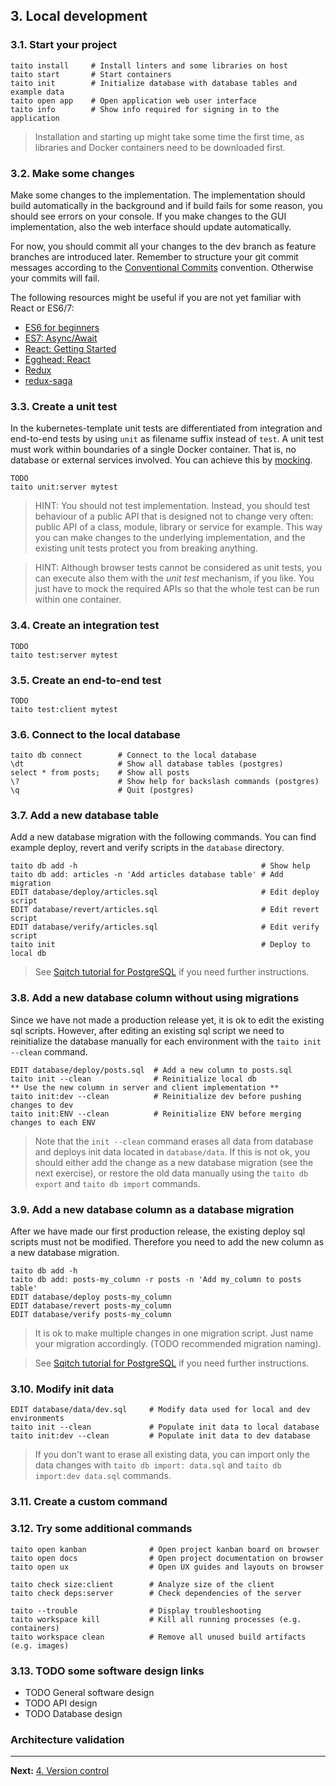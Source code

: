 ## 3. Local development

### 3.1. Start your project

```shell
taito install     # Install linters and some libraries on host
taito start       # Start containers
taito init        # Initialize database with database tables and example data
taito open app    # Open application web user interface
taito info        # Show info required for signing in to the application
```

> Installation and starting up might take some time the first time, as libraries and Docker containers need to be downloaded first.

### 3.2. Make some changes

Make some changes to the implementation. The implementation should build automatically in the background and if build fails for some reason, you should see errors on your console. If you make changes to the GUI implementation, also the web interface should update automatically.

For now, you should commit all your changes to the dev branch as feature branches are introduced later. Remember to structure your git commit messages according to the [Conventional Commits](https://github.com/TaitoUnited/kubernetes-template#commit-messages) convention. Otherwise your commits will fail.

The following resources might be useful if you are not yet familiar with React or ES6/7:

* [ES6 for beginners](https://codeburst.io/es6-tutorial-for-beginners-5f3c4e7960be)
* [ES7: Async/Await](https://codeburst.io/javascript-es-2017-learn-async-await-by-example-48acc58bad65)
* [React: Getting Started](https://reactjs.org/docs/getting-started.html)
* [Egghead: React](https://egghead.io/browse/frameworks/react)
* [Redux](https://redux.js.org/)
* [redux-saga](https://redux-saga.js.org/docs/introduction/BeginnerTutorial.html)

### 3.3. Create a unit test

In the kubernetes-template unit tests are differentiated from integration and end-to-end tests by using `unit` as filename suffix instead of `test`. A unit test must work within boundaries of a single Docker container. That is, no database or external services involved. You can achieve this by [mocking](TODO-link).

```shell
TODO
taito unit:server mytest
```

> HINT: You should not test implementation. Instead, you should test behaviour of a public API that is designed not to change very often: public API of a class, module, library or service for example. This way you can make changes to the underlying implementation, and the existing unit tests protect you from breaking anything.

> HINT: Although browser tests cannot be considered as unit tests, you can execute also them with the *unit test* mechanism, if you like. You just have to mock the required APIs so that the whole test can be run within one container.

### 3.4. Create an integration test

```shell
TODO
taito test:server mytest
```

### 3.5. Create an end-to-end test

```shell
TODO
taito test:client mytest
```

### 3.6. Connect to the local database

```shell
taito db connect        # Connect to the local database
\dt                     # Show all database tables (postgres)
select * from posts;    # Show all posts
\?                      # Show help for backslash commands (postgres)
\q                      # Quit (postgres)
```

### 3.7. Add a new database table

Add a new database migration with the following commands. You can find example deploy, revert and verify scripts in the `database` directory.

```shell
taito db add -h                                         # Show help
taito db add: articles -n 'Add articles database table' # Add migration
EDIT database/deploy/articles.sql                       # Edit deploy script
EDIT database/revert/articles.sql                       # Edit revert script
EDIT database/verify/articles.sql                       # Edit verify script
taito init                                              # Deploy to local db
```

> See [Sqitch tutorial for PostgreSQL](https://metacpan.org/pod/sqitchtutorial) if you need further instructions.

### 3.8. Add a new database column without using migrations

Since we have not made a production release yet, it is ok to edit the existing sql scripts. However, after editing an existing sql script we need to reinitialize the database manually for each environment with the `taito init --clean` command.

```shell
EDIT database/deploy/posts.sql  # Add a new column to posts.sql
taito init --clean              # Reinitialize local db
** Use the new column in server and client implementation **
taito init:dev --clean          # Reinitialize dev before pushing changes to dev
taito init:ENV --clean          # Reinitialize ENV before merging changes to each ENV
```

> Note that the `init --clean` command erases all data from database and deploys init data located in `database/data`. If this is not ok, you should either add the change as a new database migration (see the next exercise), or restore the old data manually using the `taito db export` and `taito db import` commands.

### 3.9. Add a new database column as a database migration

After we have made our first production release, the existing deploy sql scripts must not be modified. Therefore you need to add the new column as a new database migration.

```shell
taito db add -h
taito db add: posts-my_column -r posts -n 'Add my_column to posts table'
EDIT database/deploy posts-my_column
EDIT database/revert posts-my_column
EDIT database/verify posts-my_column
```

> It is ok to make multiple changes in one migration script. Just name your migration accordingly. (TODO recommended migration naming).

> See [Sqitch tutorial for PostgreSQL](https://metacpan.org/pod/sqitchtutorial) if you need further instructions.

### 3.10. Modify init data

```shell
EDIT database/data/dev.sql     # Modify data used for local and dev environments
taito init --clean             # Populate init data to local database
taito init:dev --clean         # Populate init data to dev database
```

> If you don't want to erase all existing data, you can import only the data changes with `taito db import: data.sql` and `taito db import:dev data.sql` commands.

### 3.11. Create a custom command

### 3.12. Try some additional commands

```shell
taito open kanban              # Open project kanban board on browser
taito open docs                # Open project documentation on browser
taito open ux                  # Open UX guides and layouts on browser

taito check size:client        # Analyze size of the client
taito check deps:server        # Check dependencies of the server

taito --trouble                # Display troubleshooting
taito workspace kill           # Kill all running processes (e.g. containers)
taito workspace clean          # Remove all unused build artifacts (e.g. images)
```

### 3.13. TODO some software design links

* TODO General software design
* TODO API design
* TODO Database design

### Architecture validation

---

**Next:** [4. Version control](04-version-control.md)
